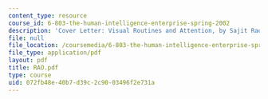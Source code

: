 ```yaml
---
content_type: resource
course_id: 6-803-the-human-intelligence-enterprise-spring-2002
description: 'Cover Letter: Visual Routines and Attention, by Sajit Rao'
file: null
file_location: /coursemedia/6-803-the-human-intelligence-enterprise-spring-2002/072fb48e40b7d39c2c9003496f2e731a_RAO.pdf
file_type: application/pdf
layout: pdf
title: RAO.pdf
type: course
uid: 072fb48e-40b7-d39c-2c90-03496f2e731a
---
```

